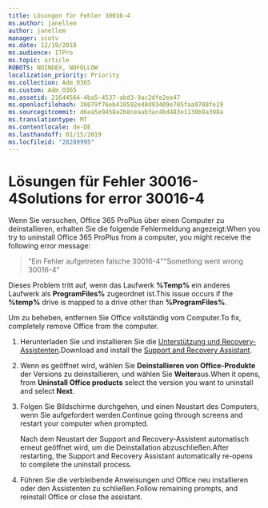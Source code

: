 ```yaml
---
title: Lösungen für Fehler 30016-4
ms.author: janellem
author: janellem
manager: scotv
ms.date: 12/19/2018
ms.audience: ITPro
ms.topic: article
ROBOTS: NOINDEX, NOFOLLOW
localization_priority: Priority
ms.collection: Adm_O365
ms.custom: Adm_O365
ms.assetid: 21644564-4ba5-4537-abd3-9ac2dfe2ee47
ms.openlocfilehash: 38079f76eb410592e48d93409e705faa9788fe19
ms.sourcegitcommit: d6ea5e9458a2b8ceaab3ac4bd483e1130b9a398a
ms.translationtype: MT
ms.contentlocale: de-DE
ms.lasthandoff: 01/15/2019
ms.locfileid: "28289995"
---
```

# <a name="solutions-for-error-30016-4"></a><span data-ttu-id="7f486-102">Lösungen für Fehler 30016-4</span><span class="sxs-lookup"><span data-stu-id="7f486-102">Solutions for error 30016-4</span></span>

<span data-ttu-id="7f486-103">Wenn Sie versuchen, Office 365 ProPlus über einen Computer zu deinstallieren, erhalten Sie die folgende Fehlermeldung angezeigt:</span><span class="sxs-lookup"><span data-stu-id="7f486-103">When you try to uninstall Office 365 ProPlus from a computer, you might receive the following error message:</span></span>
  
> <span data-ttu-id="7f486-104">"Ein Fehler aufgetreten falsche 30016-4"</span><span class="sxs-lookup"><span data-stu-id="7f486-104">"Something went wrong 30016-4"</span></span>
    
<span data-ttu-id="7f486-105">Dieses Problem tritt auf, wenn das Laufwerk **%Temp%** ein anderes Laufwerk als **ProgramFiles%** zugeordnet ist.</span><span class="sxs-lookup"><span data-stu-id="7f486-105">This issue occurs if the **%temp%** drive is mapped to a drive other than **%ProgramFiles%**.</span></span> 
  
<span data-ttu-id="7f486-106">Um zu beheben, entfernen Sie Office vollständig vom Computer.</span><span class="sxs-lookup"><span data-stu-id="7f486-106">To fix, completely remove Office from the computer.</span></span>
  
1. <span data-ttu-id="7f486-107">Herunterladen Sie und installieren Sie die [Unterstützung und Recovery-Assistenten](https://aka.ms/SARA-OfficeUninstall-Alchemy).</span><span class="sxs-lookup"><span data-stu-id="7f486-107">Download and install the [Support and Recovery Assistant](https://aka.ms/SARA-OfficeUninstall-Alchemy).</span></span>
    
2. <span data-ttu-id="7f486-108">Wenn es geöffnet wird, wählen Sie **Deinstallieren von Office-Produkte** der Versions zu deinstallieren, und wählen Sie **Weiter**aus.</span><span class="sxs-lookup"><span data-stu-id="7f486-108">When it opens, from **Uninstall Office products** select the version you want to uninstall and select **Next**.</span></span> 
    
3. <span data-ttu-id="7f486-109">Folgen Sie Bildschirme durchgehen, und einen Neustart des Computers, wenn Sie aufgefordert werden.</span><span class="sxs-lookup"><span data-stu-id="7f486-109">Continue going through screens and restart your computer when prompted.</span></span>
    
    <span data-ttu-id="7f486-110">Nach dem Neustart der Support and Recovery-Assistent automatisch erneut geöffnet wird, um die Deinstallation abzuschließen.</span><span class="sxs-lookup"><span data-stu-id="7f486-110">After restarting, the Support and Recovery Assistant automatically re-opens to complete the uninstall process.</span></span>
    
4. <span data-ttu-id="7f486-111">Führen Sie die verbleibende Anweisungen und Office neu installieren oder den Assistenten zu schließen.</span><span class="sxs-lookup"><span data-stu-id="7f486-111">Follow remaining prompts, and reinstall Office or close the assistant.</span></span>
    

